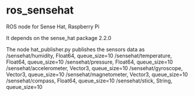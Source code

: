 # ros_sensehat
ROS node for Sense Hat, Raspberry Pi

It depends on the sense_hat package 2.2.0

The node hat_publisher.py publishes the sensors data as
/sensehat/humidity, Float64, queue_size=10
/sensehat/temperature, Float64, queue_size=10
/sensehat/pressure, Float64, queue_size=10
/sensehat/accelerometer, Vector3, queue_size=10
/sensehat/gyroscope, Vector3, queue_size=10
/sensehat/magnetometer, Vector3, queue_size=10
/sensehat/compass, Float64, queue_size=10
/sensehat/stick, String, queue_size=10

